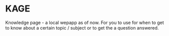 # KAGE

Knowledge page - a local wepapp as of now. For you to use for when to get
to know about a certain topic / subject or to get the a question answered.
